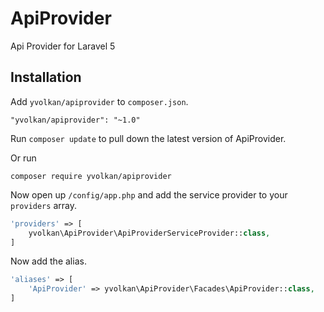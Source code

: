 # ApiProvider

Api Provider for Laravel 5

## Installation

Add `yvolkan/apiprovider` to `composer.json`.
```
"yvolkan/apiprovider": "~1.0"
```

Run `composer update` to pull down the latest version of ApiProvider.

Or run
```
composer require yvolkan/apiprovider
```

Now open up `/config/app.php` and add the service provider to your `providers` array.
```php
'providers' => [
	yvolkan\ApiProvider\ApiProviderServiceProvider::class,
]
```

Now add the alias.
```php
'aliases' => [
	'ApiProvider' => yvolkan\ApiProvider\Facades\ApiProvider::class,
]
```
